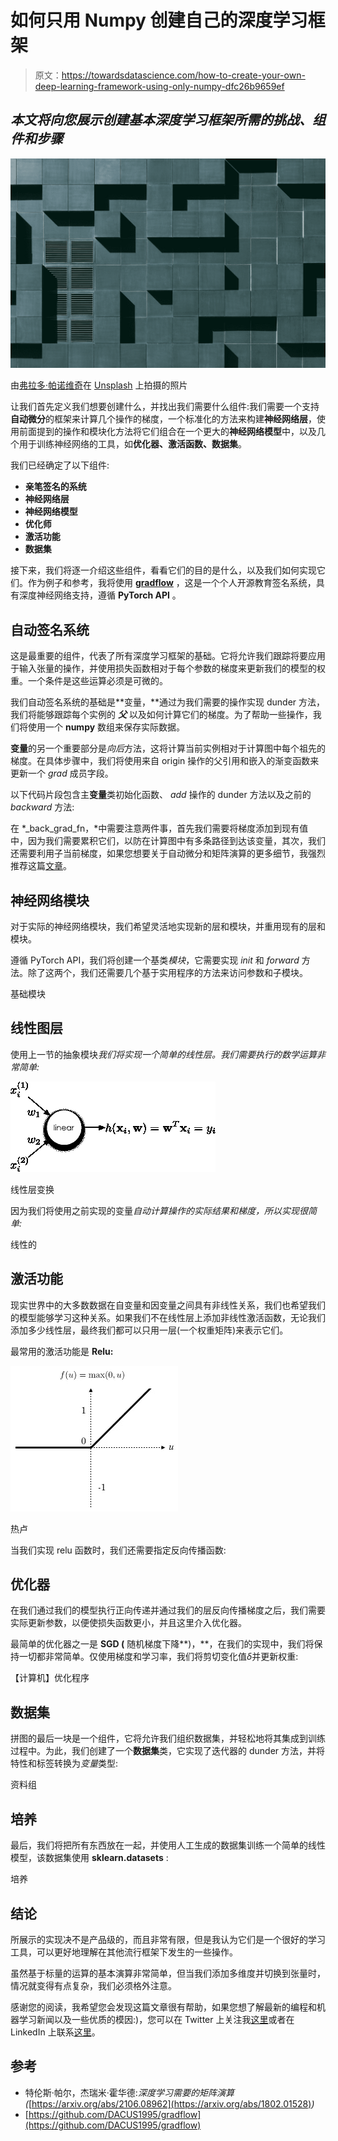 # 如何只用 Numpy 创建自己的深度学习框架

> 原文：<https://towardsdatascience.com/how-to-create-your-own-deep-learning-framework-using-only-numpy-dfc26b9659ef>

## *本文将向您展示创建基本深度学习框架所需的挑战、组件和步骤*

![](img/8439cdaab0031190ea6ac05c71bd86a7.png)

由[弗拉多·帕诺维奇](https://unsplash.com/@vlado?utm_source=medium&utm_medium=referral)在 [Unsplash](https://unsplash.com?utm_source=medium&utm_medium=referral) 上拍摄的照片

让我们首先定义我们想要创建什么，并找出我们需要什么组件:我们需要一个支持**自动微分**的框架来计算几个操作的梯度，一个标准化的方法来构建**神经网络层**，使用前面提到的操作和模块化方法将它们组合在一个更大的**神经网络模型**中，以及几个用于训练神经网络的工具，如**优化器、激活函数、数据集**。

我们已经确定了以下组件:

*   **亲笔签名的系统**
*   **神经网络层**
*   **神经网络模型**
*   **优化师**
*   **激活功能**
*   **数据集**

接下来，我们将逐一介绍这些组件，看看它们的目的是什么，以及我们如何实现它们。作为例子和参考，我将使用 [**gradflow**](https://github.com/DACUS1995/gradflow) ，这是一个个人开源教育签名系统，具有深度神经网络支持，遵循 **PyTorch API** 。

## **自动签名系统**

这是最重要的组件，代表了所有深度学习框架的基础。它将允许我们跟踪将要应用于输入张量的操作，并使用损失函数相对于每个参数的梯度来更新我们的模型的权重。一个条件是这些运算必须是可微的。

我们自动签名系统的基础是**变量，**通过为我们需要的操作实现 dunder 方法，我们将能够跟踪每个实例的 ***父*** 以及如何计算它们的梯度。为了帮助一些操作，我们将使用一个 **numpy** 数组来保存实际数据。

**变量**的另一个重要部分是*向后*方法，这将计算当前实例相对于计算图中每个祖先的梯度。在具体步骤中，我们将使用来自 origin 操作的父引用和嵌入的渐变函数来更新一个 *grad* 成员字段。

以下代码片段包含主**变量**类初始化函数、 *add* 操作的 dunder 方法以及之前的 *backward* 方法:

在 *_back_grad_fn，*中需要注意两件事，首先我们需要将梯度添加到现有值中，因为我们需要累积它们，以防在计算图中有多条路径到达该变量，其次，我们还需要利用子当前梯度，如果您想要关于自动微分和矩阵演算的更多细节，我强烈推荐这篇[文章](https://arxiv.org/abs/2106.08962)。

## **神经网络模块**

对于实际的神经网络模块，我们希望灵活地实现新的层和模块，并重用现有的层和模块。

遵循 PyTorch API，我们将创建一个基类*模块*，它需要实现 *init* 和 *forward* 方法。除了这两个，我们还需要几个基于实用程序的方法来访问参数和子模块。

基础模块

## **线性图层**

使用上一节的抽象模块*我们将实现一个简单的线性层。我们需要执行的数学运算非常简单:*

![](img/56a387daf9ed83f2fae5b0f7eab02e77.png)

线性层变换

因为我们将使用之前实现的变量*自动计算操作的实际结果和梯度，所以实现很简单:*

线性的

## 激活功能

现实世界中的大多数数据在自变量和因变量之间具有非线性关系，我们也希望我们的模型能够学习这种关系。如果我们不在线性层上添加非线性激活函数，无论我们添加多少线性层，最终我们都可以只用一层(一个权重矩阵)来表示它们。

最常用的激活功能是 **Relu:**

![](img/0ef5276e3474eeabc9bb3aeaa60f9d7f.png)

热卢

当我们实现 relu 函数时，我们还需要指定反向传播函数:

## **优化器**

在我们通过我们的模型执行正向传递并通过我们的层反向传播梯度之后，我们需要实际更新参数，以便使损失函数更小，并且这里介入优化器。

最简单的优化器之一是 **SGD (** 随机梯度下降**)，**，在我们的实现中，我们将保持一切都非常简单。仅使用梯度和学习率，我们将剪切变化值*δ*并更新权重:

【计算机】优化程序

## **数据集**

拼图的最后一块是一个组件，它将允许我们组织数据集，并轻松地将其集成到训练过程中。为此，我们创建了一个**数据集**类，它实现了迭代器的 dunder 方法，并将特性和标签转换为*变量*类型:

资料组

## 培养

最后，我们将把所有东西放在一起，并使用人工生成的数据集训练一个简单的线性模型，该数据集使用 **sklearn.datasets** :

培养

## 结论

所展示的实现决不是产品级的，而且非常有限，但是我认为它们是一个很好的学习工具，可以更好地理解在其他流行框架下发生的一些操作。

虽然基于标量的运算的基本演算非常简单，但当我们添加多维度并切换到张量时，情况就变得有点复杂，我们必须格外注意。

感谢您的阅读，我希望您会发现这篇文章很有帮助，如果您想了解最新的编程和机器学习新闻以及一些优质的模因:)，您可以在 Twitter 上关注我[这里](https://twitter.com/SurdoiuT)或者在 LinkedIn 上联系[这里](https://www.linkedin.com/in/tudor-marian-surdoiu/)。

## 参考

*   特伦斯·帕尔，杰瑞米·霍华德:*深度学习需要的矩阵演算(*[https://arxiv.org/abs/2106.08962](https://arxiv.org/abs/1802.01528)*)*
*   [https://github.com/DACUS1995/gradflow](https://github.com/DACUS1995/gradflow)